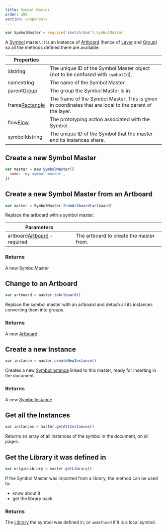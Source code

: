 ```yaml
---
title: Symbol Master
order: 209
section: components
---
```


```javascript
var SymbolMaster = require('sketch/dom').SymbolMaster
```

A [Symbol](https://www.sketchapp.com/docs/symbols/) master. It is an instance of [Artboard](#artboard) (hence of [Layer](#layer) and [Group](#group)) so all the methods defined there are available.

| Properties                                                 |                                                                                                         |
| ---------------------------------------------------------- | ------------------------------------------------------------------------------------------------------- |
| id<span class="arg-type">string</span>                     | The unique ID of the Symbol Master object (not to be confused with `symbolId`).                         |
| name<span class="arg-type">string</span>                   | The name of the Symbol Master                                                                           |
| parent<span class="arg-type">[Group](#group)</span>        | The group the Symbol Master is in.                                                                      |
| frame<span class="arg-type">[Rectangle](#rectangle)</span> | The frame of the Symbol Master. This is given in coordinates that are local to the parent of the layer. |
| flow<span class="arg-type">[Flow](#flow)</span>            | The prototyping action associated with the Symbol.                                                      |
| symbolId<span class="arg-type">string</span>               | The unique ID of the Symbol that the master and its instances share.                                    |

## Create a new Symbol Master

```javascript
var master = new SymbolMaster({
  name: 'my symbol master',
})
```

## Create a new Symbol Master from an Artboard

```javascript
var master = SymbolMaster.fromArtboard(artboard)
```

Replace the artboard with a symbol master.

| Parameters                                                             |                                         |
| ---------------------------------------------------------------------- | --------------------------------------- |
| artboard<span class="arg-type">[Artboard](#artboard) - required</span> | The artboard to create the master from. |

### Returns

A new SymbolMaster

## Change to an Artboard

```javascript
var artboard = master.toArtboard()
```

Replace the symbol master with an artboard and detach all its instances converting them into groups.

### Returns

A new [Artboard](#artboard)

## Create a new Instance

```javascript
var instance = master.createNewInstance()
```

Creates a new [SymbolInstance](#symbol-instance) linked to this master, ready for inserting in the document.

### Returns

A new [SymbolInstance](#symbol-instance)

## Get all the Instances

```javascript
var instances = master.getAllInstances()
```

Returns an array of all instances of the symbol in the document, on all pages.

## Get the Library it was defined in

```javascript
var originLibrary = master.getLibrary()
```

If the Symbol Master was imported from a library, the method can be used to:

* know about it
* get the library back

### Returns

The [Library](#library) the symbol was defined in, or `undefined` if it is a local symbol.
